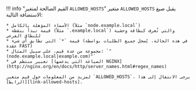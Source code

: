 !!! info "القيم الصالحة لمتغير `ALLOWED_HOSTS`"
    متغير `ALLOWED_HOSTS` يقبل صيغ الاستضافة التالية:

    * الأسماء المؤهلة بالكامل (مثلاً `node.example.local`)
    * قيمة تبدأ بنقطة (مثلاً `.example.local`) والتي تُعرف كبطاقة وحشية للنطاق الفرعي
    * قيمة `*` التي تطابق أي شيء (في هذه الحالة، يُسجل جميع الطلبات بواسطة عقدة FAST)
    * مجموعة من عدة قيم، على سبيل المثال: `"(node.example.local|example.com)"`
    * تعبير منتظم في [الصياغة التي يدعمها NGINX](http://nginx.org/en/docs/http/server_names.html#regex_names)

    لمزيد من المعلومات حول قيم متغير `ALLOWED_HOSTS`، يرجى الانتقال إلى هذا [الرابط][link-allowed-hosts].